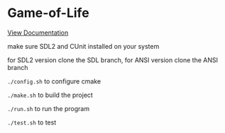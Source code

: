 # Game-of-Life
[View Documentation](https://rzais.github.io/Conways-Game-of-Life)

make sure SDL2 and CUnit installed on your system

for SDL2 version clone the SDL branch, for ANSI version clone the ANSI branch

``` ./config.sh ``` to configure cmake

``` ./make.sh ``` to build the project

``` ./run.sh ``` to run the program

``` ./test.sh ``` to test
